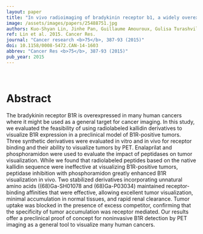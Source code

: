 ```yaml
---
layout: paper
title: "In vivo radioimaging of bradykinin receptor b1, a widely overexpressed molecule in human cancer."
image: /assets/images/papers/25488751.jpg
authors: Kuo-Shyan Lin, Jinhe Pan, Guillaume Amouroux, Gulisa Turashvili, Felix Mesak, Navjit Hundal-Jabal, Maral Pourghiasian, Joseph Lau, Silvia Jenni, Samuel Aparicio, François Bénard
ref: Lin et al. 2015. Cancer Res.
journal: "Cancer research <b>75</b>, 387-93 (2015)"
doi: 10.1158/0008-5472.CAN-14-1603
abbrev: "Cancer Res <b>75</b>, 387-93 (2015)"
pub_year: 2015
---
```


<br />
<div data-badge-popover="right" data-badge-type="donut" data-pmid="25488751" data-hide-no-mentions="true" class="altmetric-embed"></div>

# Abstract

The bradykinin receptor B1R is overexpressed in many human cancers where it might be used as a general target for cancer imaging. In this study, we evaluated the feasibility of using radiolabeled kallidin derivatives to visualize B1R expression in a preclinical model of B1R-positive tumors. Three synthetic derivatives were evaluated in vitro and in vivo for receptor binding and their ability to visualize tumors by PET. Enalaprilat and phosphoramidon were used to evaluate the impact of peptidases on tumor visualization. While we found that radiolabeled peptides based on the native kallidin sequence were ineffective at visualizing B1R-positive tumors, peptidase inhibition with phosphoramidon greatly enhanced B1R visualization in vivo. Two stabilized derivatives incorporating unnatural amino acids ((68)Ga-SH01078 and (68)Ga-P03034) maintained receptor-binding affinities that were effective, allowing excellent tumor visualization, minimal accumulation in normal tissues, and rapid renal clearance. Tumor uptake was blocked in the presence of excess competitor, confirming that the specificity of tumor accumulation was receptor mediated. Our results offer a preclinical proof of concept for noninvasive B1R detection by PET imaging as a general tool to visualize many human cancers.

